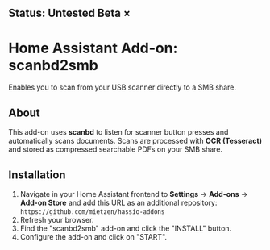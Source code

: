 ## **Status: Untested Beta ×**

# Home Assistant Add-on: scanbd2smb

Enables you to scan from your USB scanner directly to a SMB share.

## About

This add-on uses **scanbd** to listen for scanner button presses and automatically scans documents.
Scans are processed with **OCR (Tesseract)** and stored as compressed searchable PDFs on your SMB share.

## Installation

1. Navigate in your Home Assistant frontend to **Settings** -> **Add-ons** -> **Add-on Store** and add this URL as an additional repository: `https://github.com/mietzen/hassio-addons`
2. Refresh your browser.
3. Find the "scanbd2smb" add-on and click the "INSTALL" button.
4. Configure the add-on and click on "START".
